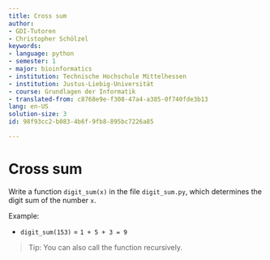 ```yaml
---
title: Cross sum
author:
- GDI-Tutoren
- Christopher Schölzel
keywords:
- language: python
- semester: 1
- major: bioinformatics
- institution: Technische Hochschule Mittelhessen
- institution: Justus-Liebig-Universität
- course: Grundlagen der Informatik
- translated-from: c8768e9e-f308-47a4-a385-0f740fde3b13
lang: en-US
solution-size: 3
id: 98f93cc2-b083-4b6f-9fb8-895bc7226a85

---
```

# Cross sum

Write a function `digit_sum(x)` in the file `digit_sum.py`, which determines the digit sum of the number `x`.

Example:

* `digit_sum(153)` = `1 + 5 + 3 = 9`

> Tip: You can also call the function recursively.
